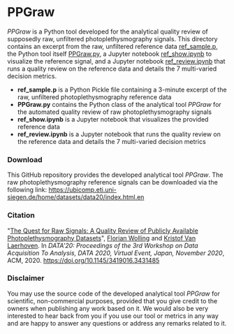 # PPGraw

*PPGraw* is a Python tool developed for the analytical quality review of supposedly raw, unfiltered photoplethysmography signals. This directory contains an excerpt from the raw, unfiltered reference data [ref_sample.p](ref_sample.p), the Python tool itself [PPGraw.py](PPGraw.py), a Jupyter notebook [ref_show.ipynb](ref_show.ipynb) to visualize the reference signal, and a Jupyter notebook [ref_review.ipynb](ref_review.ipynb) that runs a quality review on the reference data and details the 7 multi-varied decision metrics.

* **ref_sample.p** is a Python Pickle file containing a 3-minute excerpt of the raw, unfiltered photoplethysmography reference data
* **PPGraw.py** contains the Python class of the analytical tool *PPGraw* for the automated quality review of raw photoplethysmography signals
* **ref_show.ipynb** is a Jupyter notebook that visualizes the provided reference data
* **ref_review.ipynb** is a Jupyter notebook that runs the quality review on the reference data and details the 7 multi-varied decision metrics

### Download
This GitHub repository provides the developed analytical tool *PPGraw*.
The raw photoplethysmography reference signals can be downloaded via the following link:
https://ubicomp.eti.uni-siegen.de/home/datasets/data20/index.html.en

### Citation
"[The Quest for Raw Signals: A Quality Review of Publicly Available Photoplethysmography Datasets](https://ubicomp.eti.uni-siegen.de/home/datasets/data20/index.html.en)", <a href="https://ubicomp.eti.uni-siegen.de/home/team/fwolling.html.en" target="_blank">Florian Wolling</a> and <a href="https://ubicomp.eti.uni-siegen.de/home/team/kristof.html.en" target="_blank">Kristof Van Laerhoven</a>. In *DATA'20: Proceedings of the 3rd Workshop on Data Acquisition To Analysis, DATA 2020, Virtual Event, Japan, November 2020*, ACM, 2020. <a href="https://doi.org/10.1145/3419016.3431485" target="_blank">https://doi.org/10.1145/3419016.3431485</a>

### Disclaimer
You may use the source code of the developed analytical tool *PPGraw* for scientific, non-commercial purposes, provided that you give credit to the owners when publishing any work based on it. We would also be very interested to hear back from you if you use our tool or metrics in any way and are happy to answer any questions or address any remarks related to it.
